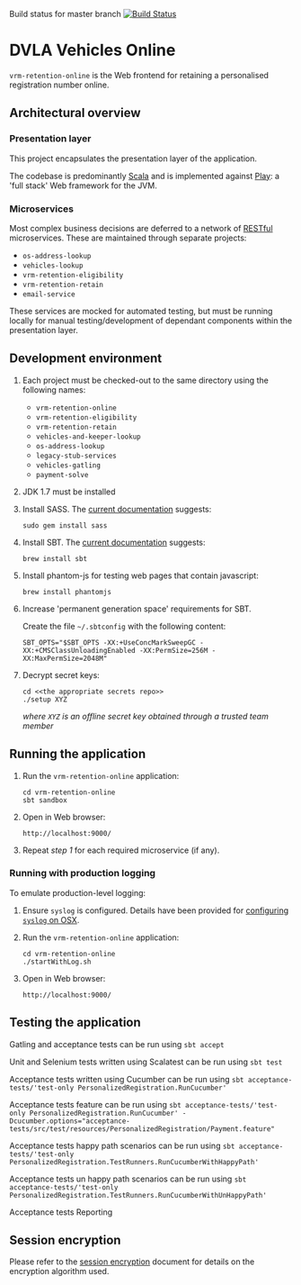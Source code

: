 Build status for master branch [![Build Status](https://travis-ci.org/dvla/vrm-retention-online.svg?branch=master)](https://travis-ci.org/dvla/vrm-retention-online)

DVLA Vehicles Online
====================

`vrm-retention-online` is the Web frontend for retaining a personalised registration number online.

Architectural overview
----------------------

### Presentation layer

This project encapsulates the presentation layer of the application.

The codebase is predominantly [Scala][scala] and is implemented against [Play][play-framework]: a 'full stack' Web
framework for the JVM.

### Microservices

Most complex business decisions are deferred to a network of [RESTful][rest] microservices. These are maintained through
separate projects:

-   `os-address-lookup`
-   `vehicles-lookup`
-   `vrm-retention-eligibility`
-   `vrm-retention-retain`
-   `email-service`

These services are mocked for automated testing, but must be running locally for manual testing/development of dependant
components within the presentation layer.

Development environment
-----------------------

1.  Each project must be checked-out to the same directory using the following names:

    -   `vrm-retention-online`
    -   `vrm-retention-eligibility`
    -   `vrm-retention-retain`
    -   `vehicles-and-keeper-lookup`
    -   `os-address-lookup`
    -   `legacy-stub-services`
    -   `vehicles-gatling`
    -   `payment-solve`  		

2.  JDK 1.7 must be installed

3.  Install SASS. The [current documentation][install-sass] suggests:

        sudo gem install sass

4.  Install SBT.  The [current documentation][install-sbt] suggests:

        brew install sbt

5.  Install phantom-js for testing web pages that contain javascript:

        brew install phantomjs

6.  Increase 'permanent generation space' requirements for SBT.

    Create the file `~/.sbtconfig` with the following content:

        SBT_OPTS="$SBT_OPTS -XX:+UseConcMarkSweepGC -XX:+CMSClassUnloadingEnabled -XX:PermSize=256M -XX:MaxPermSize=2048M"

7.  Decrypt secret keys:

        cd <<the appropriate secrets repo>>
        ./setup XYZ

    *where `XYZ` is an offline secret key obtained through a trusted team member*

Running the application
-----------------------

1.  Run the `vrm-retention-online` application:

        cd vrm-retention-online
        sbt sandbox

2.  Open in Web browser:

        http://localhost:9000/

3.  Repeat *step 1* for each required microservice (if any).

### Running with production logging

To emulate production-level logging:

1.  Ensure `syslog` is configured. Details have been provided for [configuring `syslog` on OSX][syslog-osx].

2.  Run the `vrm-retention-online` application:

        cd vrm-retention-online
        ./startWithLog.sh
        
3.  Open in Web browser:

        http://localhost:9000/

Testing the application
-----------------------
Gatling and acceptance tests can be run using `sbt accept`

Unit and Selenium tests written using Scalatest can be run using `sbt test`

Acceptance tests written using Cucumber can be run using `sbt acceptance-tests/'test-only PersonalizedRegistration.RunCucumber'`

Acceptance tests feature can be run using `sbt acceptance-tests/'test-only PersonalizedRegistration.RunCucumber' -Dcucumber.options="acceptance-tests/src/test/resources/PersonalizedRegistration/Payment.feature"`

Acceptance tests happy path scenarios can be run using `sbt acceptance-tests/'test-only PersonalizedRegistration.TestRunners.RunCucumberWithHappyPath'`

Acceptance tests un happy path scenarios can be run using `sbt acceptance-tests/'test-only PersonalizedRegistration.TestRunners.RunCucumberWithUnHappyPath'`

Acceptance tests Reporting 

Session encryption
------------------

Please refer to the [session encryption][session-encryption] document for details on the encryption algorithm used.

[install-sass]: http://sass-lang.com/install "Install SASS"
[install-sbt]: http://www.scala-sbt.org/release/docs/Getting-Started/Setup.html#installing-sbt "Install SBT"
[rest]: https://www.ics.uci.edu/~fielding/pubs/dissertation/rest_arch_style.htm "REST"
[play-framework]: http://www.playframework.com/ "Play Framework"
[scala]: http://www.scala-lang.org/ "Scala Language"
[syslog-osx]: syslog-osx.md "Configuring syslog on OSX"
[session-encryption]: encrypted-session-state.md "Session Encryption"
